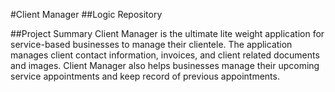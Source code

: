 #Client Manager
##Logic Repository

##Project Summary
Client Manager is the ultimate lite weight application for service-based businesses to manage their clientele. The application manages client contact information, invoices, and client related documents and images. Client Manager also helps businesses manage their upcoming service appointments and keep record of previous appointments.
